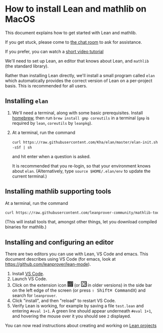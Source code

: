 How to install Lean and mathlib on MacOS
===

This document explains how to get started with Lean and mathlib.

If you get stuck, please come to [the chat room](https://leanprover.zulipchat.com/) to ask for
assistance.

If you prefer, you can watch a [short video tutorial](https://www.youtube.com/watch?v=k8U6YOK7c0M)

We'll need to set up Lean, an editor that knows about Lean, and `mathlib` (the standard library).

Rather than installing Lean directly, we'll install a small program called `elan` which
automatically provides the correct version of Lean on a per-project basis. This is recommended for
all users.

Installing `elan`
---

1. We'll need a terminal, along with some basic prerequisites.
  Install [homebrew](https://brew.sh/), then run `brew install gmp coreutils` in a terminal
    (`gmp` is required by `lean`, `coreutils` by `leanpkg`).

2. At a terminal, run the command

   `curl https://raw.githubusercontent.com/Kha/elan/master/elan-init.sh -sSf | sh`

   and hit enter when a question is asked.

   It is recommended that you re-login, so that your environment knows about `elan`.
   (Alternatively, type `source $HOME/.elan/env` to update the current terminal.)


Installing mathlib supporting tools
---

At a terminal, run the command
  ```bash
  curl https://raw.githubusercontent.com/leanprover-community/mathlib-tools/master/scripts/remote-install-update-mathlib.sh -sSf | bash
  ```
(This will install tools that, amongst other things, let you download compiled binaries for mathlib.)

Installing and configuring an editor
---

There are two editors you can use with Lean, VS Code and emacs.
This document describes using VS Code (for emacs, look at https://github.com/leanprover/lean-mode).

1. Install [VS Code](https://code.visualstudio.com/).
2. Launch VS Code.
3. Click on the extension icon ![(image of icon)](new-extensions-icon.png) 
   (or ![(image of icon)](extensions-icon.png) in older versions) in the side bar on the left edge of 
   the screen (or press <kbd>⇧ Shift</kbd><kbd>⌘ Command</kbd><kbd>X</kbd>) and search for `leanprover`.
4. Click "install", and then "reload" to restart VS Code.
5. Verify Lean is working, for example by saving a file `test.lean` and entering `#eval 1+1`.
   A green line should appear underneath `#eval 1+1`, and hovering the mouse over it you should see `2`
   displayed.

You can now read instructions about creating and working on [Lean projects](project.md)
